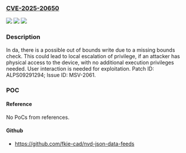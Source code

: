 ### [CVE-2025-20650](https://cve.mitre.org/cgi-bin/cvename.cgi?name=CVE-2025-20650)
![](https://img.shields.io/static/v1?label=Product&message=MT2737%2C%20MT6781%2C%20MT6789%2C%20MT6835%2C%20MT6855%2C%20MT6878%2C%20MT6879%2C%20MT6880%2C%20MT6886%2C%20MT6890%2C%20MT6895%2C%20MT6897%2C%20MT6980%2C%20MT6983%2C%20MT6985%2C%20MT6989%2C%20MT6990%2C%20MT8370%2C%20MT8390%2C%20MT8676%2C%20MT8678&color=blue)
![](https://img.shields.io/static/v1?label=Version&message=Android%2013.0%2C%2014.0%2C%2015.0%20%2F%20openWRT%2021.02%2C%2023.05%20%2F%20Yocto%204.0%20%2F%20RDK-B%2022Q3%2C%2024Q1%20&color=brightgreen)
![](https://img.shields.io/static/v1?label=Vulnerability&message=CWE-787%20Out-of-bounds%20Write&color=brightgreen)

### Description

In da, there is a possible out of bounds write due to a missing bounds check. This could lead to local escalation of privilege, if an attacker has physical access to the device, with no additional execution privileges needed. User interaction is needed for exploitation. Patch ID: ALPS09291294; Issue ID: MSV-2061.

### POC

#### Reference
No PoCs from references.

#### Github
- https://github.com/fkie-cad/nvd-json-data-feeds

